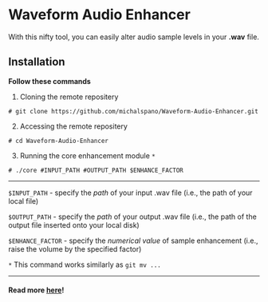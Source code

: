 # Waveform Audio Enhancer
With this nifty tool, you can easily alter audio sample levels in your **.wav** file.

## Installation
**Follow these commands**

1. Cloning the remote repositery

``` # git clone https://github.com/michalspano/Waveform-Audio-Enhancer.git ```

2. Accessing the remote repositery

```# cd Waveform-Audio-Enhancer ```

3. Running the core enhancement module `*`

```# ./core #INPUT_PATH #OUTPUT_PATH $ENHANCE_FACTOR ```

___

`$INPUT_PATH` - specify the *path* of your input .wav file (i.e., the path of your local file)

`$OUTPUT_PATH` - specify the *path* of your output .wav file (i.e., the path of the output file inserted onto your local disk)

`$ENHANCE_FACTOR` - specify the *numerical value* of sample enhancement (i.e., raise the volume by the specified factor)

`*` This command works similarly as `git mv ...`

___

#### Read more [here][LINK]!

[LINK]: https://docs.fileformat.com/audio/wav/